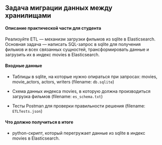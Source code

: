 ## Задача миграции данных между хранилищами

#### Описание практической части для студента
Реализуйте ETL — механизм загрузки фильмов из sqlite в Elasticsearch.
Основная задача — написать SQL-запрос в sqlite для получения фильмов и
всех связанных сущностей, трансформировать данные и загрузить их в
индекс movies в Elasticsearch.

#### Входные данные
- Таблицы в sqlite, на которые нужно опираться при запросах: movies,
movie_actors, actors, writers (filename: `db.sqlite`)

- Схема данных индекса movies, в которую должна производиться
загрузка фильмов (filename: `es_schema.txt`)

- Тесты Postman для проверки правильности решения (filename: `ETLTests.json`)

#### Что должно получиться в итоге
- python-скрипт, который перегружает данные из sqlite в индекс movies в
Elasticsearch.
